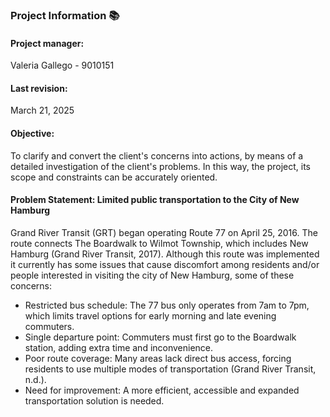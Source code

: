 ### Project Information :books:

#### Project manager: 
Valeria Gallego - 9010151

#### Last revision:
March 21, 2025

#### Objective:
To clarify and convert the client's concerns into actions, by means of a detailed investigation of the client's problems. In this way, the project, its scope and constraints can be accurately oriented.

#### Problem Statement: Limited public transportation to the City of New Hamburg

Grand River Transit (GRT) began operating Route 77 on April 25, 2016. The route connects The Boardwalk to Wilmot Township, which includes New Hamburg (Grand River Transit, 2017).
Although this route was implemented it currently has some issues that cause discomfort among residents and/or people interested in visiting the city of New Hamburg, some of these concerns:
- Restricted bus schedule: The 77 bus only operates from 7am to 7pm, which limits travel options for early morning and late evening commuters.
- Single departure point: Commuters must first go to the Boardwalk station, adding extra time and inconvenience.
- Poor route coverage: Many areas lack direct bus access, forcing residents to use multiple modes of transportation (Grand River Transit, n.d.).
- Need for improvement: A more efficient, accessible and expanded transportation solution is needed.

